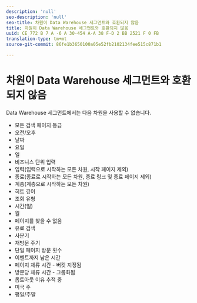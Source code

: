```yaml
---
description: 'null'
seo-description: 'null'
seo-title: 차원이 Data Warehouse 세그먼트와 호환되지 않음
title: 차원이 Data Warehouse 세그먼트와 호환되지 않음
uuid: CE 772 B 7 A -6 A 30-454 A-A 38 F-D 2 BB 2521 F 0 FB
translation-type: tm+mt
source-git-commit: 86fe1b3650100a05e52fb2102134fee515c871b1

---
```



# 차원이 Data Warehouse 세그먼트와 호환되지 않음

Data Warehouse 세그먼트에서는 다음 차원을 사용할 수 없습니다.

* 모든 검색 페이지 등급
* 오전/오후
* 날짜
* 요일
* 일
* 비즈니스 단위 입력
* 입력(입력으로 시작하는 모든 차원, 시작 페이지 제외)
* 종료(종료로 시작하는 모든 차원, 종료 링크 및 종료 페이지 제외)
* 계층(계층으로 시작하는 모든 차원)
* 히트 깊이
* 조회 유형
* 시간(일)
* 월
* 페이지를 찾을 수 없음
* 유료 검색
* 사분기
* 재방문 주기
* 단일 페이지 방문 횟수
* 이벤트까지 남은 시간
* 페이지 체류 시간 - 버킷 지정됨
* 방문당 체류 시간 - 그룹화됨
* 옵트아웃 이유 추적 중
* 미국 주
* 평일/주말

